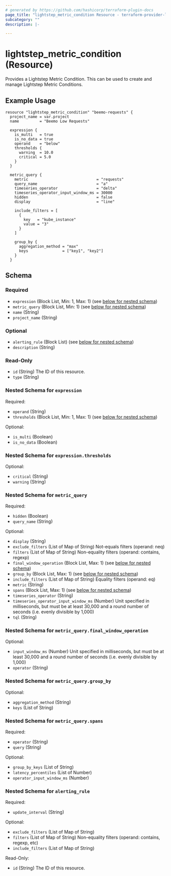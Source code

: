 ```yaml
---
# generated by https://github.com/hashicorp/terraform-plugin-docs
page_title: "lightstep_metric_condition Resource - terraform-provider-lightstep"
subcategory: ""
description: |-

---
```


# lightstep_metric_condition (Resource)

Provides a Lightstep Metric Condition. This can be used to create and manage Lightstep Metric Conditions.

## Example Usage

```hcl
resource "lightstep_metric_condition" "beemo-requests" {
  project_name = var.project
  name         = "Beemo Low Requests"

  expression {
    is_multi   = true
    is_no_data = true
    operand    = "below"
    thresholds {
      warning  = 10.0
      critical = 5.0
    }
  }

  metric_query {
    metric                              = "requests"
    query_name                          = "a"
    timeseries_operator                 = "delta"
    timeseries_operator_input_window_ms = 30000
    hidden                              = false
    display                             = "line"

    include_filters = [
      {
        key   = "kube_instance"
        value = "3"
      }
    ]

    group_by {
      aggregation_method = "max"
      keys               = ["key1", "key2"]
    }
  }
```

<!-- schema generated by tfplugindocs -->
## Schema

### Required

- `expression` (Block List, Min: 1, Max: 1) (see [below for nested schema](#nestedblock--expression))
- `metric_query` (Block List, Min: 1) (see [below for nested schema](#nestedblock--metric_query))
- `name` (String)
- `project_name` (String)

### Optional

- `alerting_rule` (Block List) (see [below for nested schema](#nestedblock--alerting_rule))
- `description` (String)

### Read-Only

- `id` (String) The ID of this resource.
- `type` (String)

<a id="nestedblock--expression"></a>
### Nested Schema for `expression`

Required:

- `operand` (String)
- `thresholds` (Block List, Min: 1, Max: 1) (see [below for nested schema](#nestedblock--expression--thresholds))

Optional:

- `is_multi` (Boolean)
- `is_no_data` (Boolean)

<a id="nestedblock--expression--thresholds"></a>
### Nested Schema for `expression.thresholds`

Optional:

- `critical` (String)
- `warning` (String)



<a id="nestedblock--metric_query"></a>
### Nested Schema for `metric_query`

Required:

- `hidden` (Boolean)
- `query_name` (String)

Optional:

- `display` (String)
- `exclude_filters` (List of Map of String) Not-equals filters (operand: neq)
- `filters` (List of Map of String) Non-equality filters (operand: contains, regexp)
- `final_window_operation` (Block List, Max: 1) (see [below for nested schema](#nestedblock--metric_query--final_window_operation))
- `group_by` (Block List, Max: 1) (see [below for nested schema](#nestedblock--metric_query--group_by))
- `include_filters` (List of Map of String) Equality filters (operand: eq)
- `metric` (String)
- `spans` (Block List, Max: 1) (see [below for nested schema](#nestedblock--metric_query--spans))
- `timeseries_operator` (String)
- `timeseries_operator_input_window_ms` (Number) Unit specified in milliseconds, but must be at least 30,000 and a round number of seconds (i.e. evenly divisible by 1,000)
- `tql` (String)

<a id="nestedblock--metric_query--final_window_operation"></a>
### Nested Schema for `metric_query.final_window_operation`

Optional:

- `input_window_ms` (Number) Unit specified in milliseconds, but must be at least 30,000 and a round number of seconds (i.e. evenly divisible by 1,000)
- `operator` (String)


<a id="nestedblock--metric_query--group_by"></a>
### Nested Schema for `metric_query.group_by`

Optional:

- `aggregation_method` (String)
- `keys` (List of String)


<a id="nestedblock--metric_query--spans"></a>
### Nested Schema for `metric_query.spans`

Required:

- `operator` (String)
- `query` (String)

Optional:

- `group_by_keys` (List of String)
- `latency_percentiles` (List of Number)
- `operator_input_window_ms` (Number)



<a id="nestedblock--alerting_rule"></a>
### Nested Schema for `alerting_rule`

Required:

- `update_interval` (String)

Optional:

- `exclude_filters` (List of Map of String)
- `filters` (List of Map of String) Non-equality filters (operand: contains, regexp, etc)
- `include_filters` (List of Map of String)

Read-Only:

- `id` (String) The ID of this resource.
